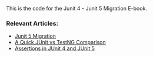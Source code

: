 This is the code for the Junit 4 - Junit 5 Migration E-book.

### Relevant Articles:
- [Junit 5 Migration](https://www.baeldung.com/junit-5-migration)
- [A Quick JUnit vs TestNG Comparison](https://www.baeldung.com/junit-vs-testng)
- [Assertions in JUnit 4 and JUnit 5](https://www.baeldung.com/junit-assertions)
